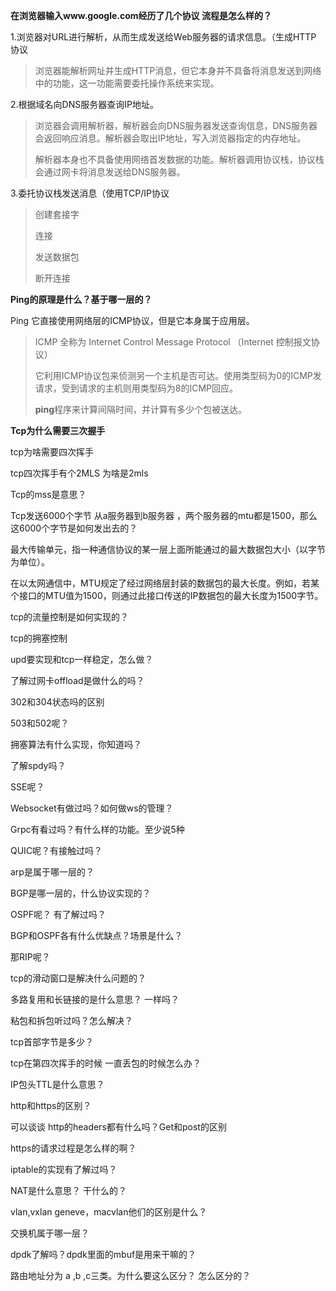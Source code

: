 **在浏览器输入www.google.com经历了几个协议 流程是怎么样的？**

1.浏览器对URL进行解析，从而生成发送给Web服务器的请求信息。（生成HTTP 协议

> 浏览器能解析网址并生成HTTP消息，但它本身并不具备将消息发送到网络中的功能，这一功能需要委托操作系统来实现。

2.根据域名向DNS服务器查询IP地址。

> 浏览器会调用解析器，解析器会向DNS服务器发送查询信息，DNS服务器会返回响应消息。解析器会取出IP地址，写入浏览器指定的内存地址。
>
> 解析器本身也不具备使用网络首发数据的功能。解析器调用协议栈，协议栈会通过网卡将消息发送给DNS服务器。

3.委托协议栈发送消息（使用TCP/IP协议

> 创建套接字
>
> 连接
>
> 发送数据包
>
> 断开连接



**Ping的原理是什么？基于哪一层的？**

Ping 它直接使用网络层的ICMP协议，但是它本身属于应用层。

> ICMP 全称为 Internet  Control Message Protocol （Internet 控制报文协议）
>
> 它利用ICMP协议包来侦测另一个主机是否可达。使用类型码为0的ICMP发请求，受到请求的主机则用类型码为8的ICMP回应。
>
> **ping**程序来计算间隔时间，并计算有多少个包被送达。



**Tcp为什么需要三次握手**





tcp为啥需要四次挥手

tcp四次挥手有个2MLS 为啥是2mls

Tcp的mss是意思？

Tcp发送6000个字节 从a服务器到b服务器 ，两个服务器的mtu都是1500，那么这6000个字节是如何发出去的？

最大传输单元，指一种通信协议的某一层上面所能通过的最大数据包大小（以字节为单位）。

在以太网通信中，MTU规定了经过网络层封装的数据包的最大长度。例如，若某个接口的MTU值为1500，则通过此接口传送的IP数据包的最大长度为1500字节。





tcp的流量控制是如何实现的？

tcp的拥塞控制

upd要实现和tcp一样稳定，怎么做？

了解过网卡offload是做什么的吗？

302和304状态吗的区别

503和502呢？

拥塞算法有什么实现，你知道吗？

了解spdy吗？

SSE呢？

Websocket有做过吗？如何做ws的管理？

Grpc有看过吗？有什么样的功能。至少说5种

QUIC呢？有接触过吗？

arp是属于哪一层的？

BGP是哪一层的，什么协议实现的？

OSPF呢？ 有了解过吗？

BGP和OSPF各有什么优缺点？场景是什么？

那RIP呢？

tcp的滑动窗口是解决什么问题的？

多路复用和长链接的是什么意思？ 一样吗？

粘包和拆包听过吗？怎么解决？

tcp首部字节是多少？

tcp在第四次挥手的时候 一直丢包的时候怎么办？

IP包头TTL是什么意思？

http和https的区别？

可以谈谈 http的headers都有什么吗？Get和post的区别

https的请求过程是怎么样的啊？

iptable的实现有了解过吗？

NAT是什么意思？ 干什么的？

vlan,vxlan geneve，macvlan他们的区别是什么？

交换机属于哪一层？

dpdk了解吗？dpdk里面的mbuf是用来干嘛的？

路由地址分为 a ,b ,c三类。为什么要这么区分？ 怎么区分的？